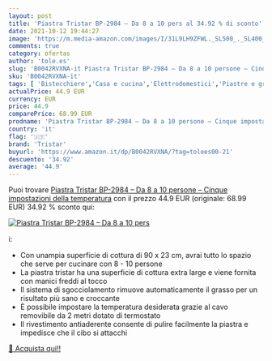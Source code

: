 ```yaml
---
layout: post
title: 'Piastra Tristar BP-2984 – Da 8 a 10 pers al 34.92 % di sconto'
date: 2021-10-12 19:44:27
image: 'https://m.media-amazon.com/images/I/31L9LH9ZFWL._SL500_._SL400_.jpg'
comments: true
category: ofertas
author: 'tole.es'
slug: 'B0042RVXNA-it Piastra Tristar BP-2984 – Da 8 a 10 persone – Cinque...'
sku: 'B0042RVXNA-it'
tags: [ 'Bistecchiere','Casa e cucina','Elettrodomestici','Piastre e griglie elettriche','Piastre elettriche','tristar', ]
actualPrice: 44.9 EUR
currency: EUR
price: 44.9
comparePrice: 68.99 EUR
prodname: 'Piastra Tristar BP-2984 – Da 8 a 10 persone – Cinque impostazioni della temperatura'
country: 'it'
flag: '🇮🇹'
brand: 'Tristar'
buyurl: 'https://www.amazon.it/dp/B0042RVXNA/?tag=tolees00-21'
descuento: '34.92'
average: '44.9'
---
```


Puoi trovare [Piastra Tristar BP-2984 – Da 8 a 10 persone – Cinque impostazioni della temperatura](https://www.amazon.it/dp/B0042RVXNA/?tag=tolees00-21) con il prezzo 44.9 EUR (originale: 68.99 EUR) 34.92 % sconto qui:

[![Piastra Tristar BP-2984 – Da 8 a 10 pers](https://m.media-amazon.com/images/I/31L9LH9ZFWL._SL500_._SL400_.jpg)](https://www.amazon.it/dp/B0042RVXNA/?tag=tolees00-21)

ℹ️:

- Con unampia superficie di cottura di 90 x 23 cm, avrai tutto lo spazio che serve per cucinare con 8 - 10 persone
- La piastra tristar ha una superficie di cottura extra large e viene fornita con manici freddi al tocco
- Il sistema di sgocciolamento rimuove automaticamente il grasso per un risultato più sano e croccante
- È possibile impostare la temperatura desiderata grazie al cavo removibile da 2 metri dotato di termostato
- Il rivestimento antiaderente consente di pulire facilmente la piastra e impedisce che il cibo si attacchi

[🛒 Acquista qui!!](https://www.amazon.it/dp/B0042RVXNA/?tag=tolees00-21)
